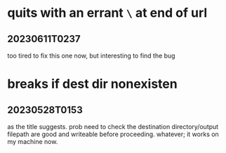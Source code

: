 # quits with an errant `\` at end of url
## 20230611T0237
too tired to fix this one now, but interesting to find the bug

# breaks if dest dir nonexisten
## 20230528T0153
as the title suggests. prob need to check the destination directory/output filepath are good and writeable before proceeding. whatever; it works on my machine now.

